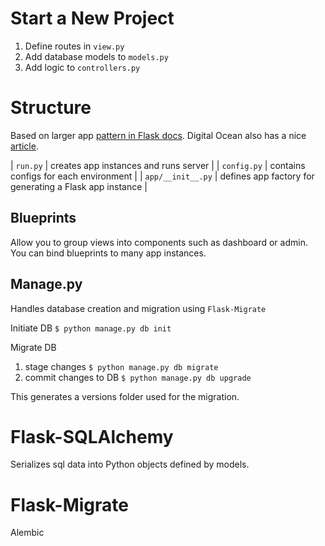 # Start a New Project

1. Define routes in `view.py`
2. Add database models to `models.py`
3. Add logic to `controllers.py`

# Structure 

Based on larger app [pattern in Flask docs](http://flask.pocoo.org/docs/0.12/patterns/packages/). Digital Ocean also has a nice [article](https://www.digitalocean.com/community/tutorials/how-to-structure-large-flask-applications).

| `run.py` | creates app instances and runs server |
| `config.py` | contains configs for each environment |
| `app/__init__.py` | defines app factory for generating a Flask app instance |

## Blueprints

Allow you to group views into components such as dashboard or admin. 
You can bind blueprints to many app instances.

## Manage.py
Handles database creation and migration using `Flask-Migrate`

Initiate DB
`$ python manage.py db init`

Migrate DB
1. stage changes
`$ python manage.py db migrate`
2. commit changes to DB
`$ python manage.py db upgrade`

This generates a versions folder used for the migration.

# Flask-SQLAlchemy
Serializes sql data into Python objects defined by models.

# Flask-Migrate

Alembic
